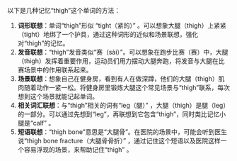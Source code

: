 以下是几种记忆“thigh”这个单词的方法：
1. **词形联想**：单词“thigh”形似 “tight（紧的）” 。可以想象大腿（thigh）上紧紧（tight）地绑了一个护具，通过这种词形的近似和场景联想，强化对“thigh”的记忆。 
2. **发音联想**：“thigh”发音类似“赛（sài）”。可以想象在跑步比赛（赛）中，大腿（thigh）发挥着重要作用，运动员们用力摆动大腿奔跑，将发音与大腿在比赛场景中的作用联系起来。 
3. **场景联想**：想象自己在健身房，看到有人在做深蹲，他们的大腿（thigh）肌肉随着动作一紧一松。将健身房里锻炼大腿这个常见场景与“thigh”联系，每次想到这个场景就能记起单词。 
4. **相关词汇联想**：与“thigh”相关的词有“leg（腿）” ，大腿（thigh）是腿（leg）的一部分。可以通过先想到“leg”，再联想到它包含“thigh”，同时类比记忆小腿是“calf” 。 
5. **短语联想**：“thigh bone”意思是“大腿骨”。在医院的场景中，可能会听到医生说“thigh bone fracture（大腿骨骨折）” ，通过记住这个短语以及医院这样一个容易浮现的场景，来帮助记住“thigh” 。 